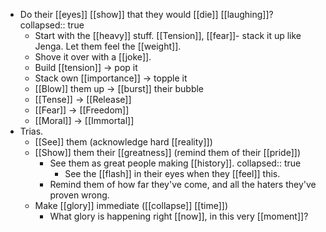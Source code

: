 - Do their [[eyes]] [[show]] that they would [[die]] [[laughing]]?
  collapsed:: true
	- Start with the [[heavy]] stuff. [[Tension]], [[fear]]- stack it up like Jenga. Let them feel the [[weight]].
	- Shove it over with a [[joke]].
	- Build [[tension]] -> pop it
	- Stack own [[importance]] -> topple it
	- [[Blow]] them up -> [[burst]] their bubble
	- [[Tense]] -> [[Release]]
	- [[Fear]] -> [[Freedom]]
	- [[Moral]] -> [[Immortal]]
- Trias.
	- [[See]] them (acknowledge hard [[reality]])
	- [[Show]] them their [[greatness]] (remind them of their [[pride]])
		- See them as great people making [[history]].
		  collapsed:: true
			- See the [[flash]] in their eyes when they [[feel]] this.
		- Remind them of how far they've come, and all the haters they've proven wrong.
	- Make [[glory]] immediate ([[collapse]] [[time]])
		- What glory is happening  right [[now]], in this very [[moment]]?